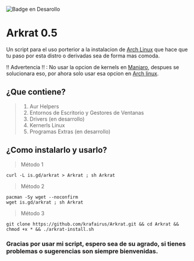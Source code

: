 ![Badge en Desarollo](https://img.shields.io/badge/STATUS-EN%20DESAROLLO-green)

# Arkrat 0.5
Un script para el uso porterior a la instalacion de [Arch Linux](https://archlinux.org/) que hace que tu paso por esta distro o derivadas sea de forma mas comoda.

!! Advertencia !! : No usar la opcion de kernels en [Manjaro](https://manjaro.org/), despues se solucionara eso, por ahora solo usar esa opcion en [Arch linux](https://archlinux.org/).

## ¿Que contiene?
> 1. Aur Helpers
> 2. Entornos de Escritorio y Gestores de Ventanas
> 3. Drivers (en desarrollo)
> 4. Kernerls Linux
> 5. Programas Extras (en desarrollo)

## ¿Como instalarlo y usarlo?

> Método 1
```
curl -L is.gd/arkrat > Arkrat ; sh Arkrat
```
> Método 2
```
pacman -Sy wget --noconfirm
wget is.gd/arkrat ; sh Arkrat
```

> Método 3
```
git clone https://github.com/krafairus/Arkrat.git && cd Arkrat && chmod +x * && ./arkrat-install.sh
```

### Gracias por usar mi script, espero sea de su agrado, si tienes problemas o sugerencias son siempre bienvenidas.

